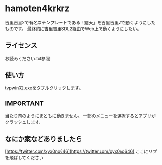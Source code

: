 # hamoten4krkrz

吉里吉里2で有名なテンプレートである「鱧天」を吉里吉里Zで動くようにしたものです。
最終的に吉里吉里SDL2経由でWeb上で動くようにしたい。

## ライセンス

お読みください.txt参照

## 使い方

tvpwin32.exeをダブルクリックします。

## IMPORTANT

当たり前のようにまともに動きません。
一部のメニューを選択するとアプリがクラッシュします。

## なにか案などありましたら

[https://twitter.com/xyx0no646](https://twitter.com/xyx0no646) ここにリプを飛ばしてください